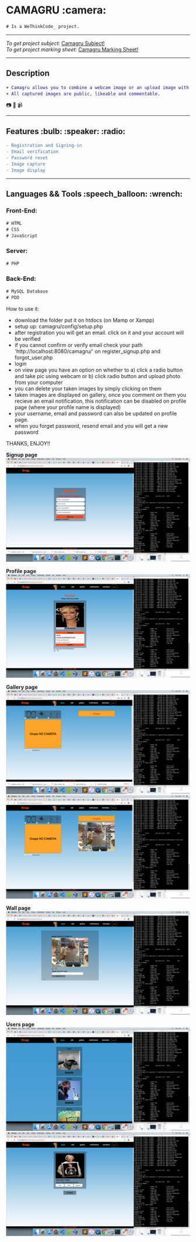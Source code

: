 <h1>CAMAGRU :camera:</h1>

```diff
# Is a WeThinkCode_ project.
```

<hr />

<em>To get project subject:</em> [Camagru Subject!](https://github.com/wethinkcode-students/web/blob/master/1%20-%20camagru/camagru.en.pdf)<br />
<em>To get project marking sheet:</em> [Camagru Marking Sheet!](https://github.com/wethinkcode-students/web/blob/master/1%20-%20camagru/camagru.markingsheet.pdf)

<hr />

<h2> Description </h2>

 ```diff
 + Camagru allows you to combine a webcam image or an upload image with some predefined images. 
 + All captured images are public, likeable and commentable.
```
:camera: :movie_camera: :video_camera:

<hr />

 <h2> Features :bulb: :speaker: :radio: </h2>  

```diff
- Registration and Signing-in
- Email verification
- Password reset
- Image capture
- Image display
```
<hr />

<h2> Languages && Tools :speech_balloon: :wrench:</h2> 

<h3> Front-End: </h3>

```diff
# HTML
# CSS
# JavaScript
```

<h3> Server: </h3>

```diff
# PHP
```

<h3> Back-End: </h3>

```diff
# MySQL Database
# PDO
```

How to use it:
- download the folder put it on htdocs (on Mamp or Xampp)
- setup up: camagru/config/setup.php
- after registration you will get an email. click on it and your account will be verified
- if you cannot confirm or verify email check your path 'http://localhost:8080/camagru/' on register_signup.php and forgot_user.php
- login
- on view page you have an option on whether to a) click a radio button and take pic using webcam or
  b) click radio button and upload photo from your computer
- you can delete your taken images by simply clicking on them
- taken images are displayed on gallery, once you comment on them you recieve an email notification,
  this notification can be disabled on profile page (where your profile name is displayed)
- your username, email and password can also be updated on profile page.
- when you forget password, resend email and you will get a new password

THANKS, ENJOY!!

**Signup page**
![signup image](/snapshots/signup.png)


**Profile page**
![profile image](/snapshots/profile.png)


**Gallery page**
![gallery1 image](/snapshots/gallery1.png)
![gallery2 image](/snapshots/gallery2.png)

**Wall page**
![wall image](/snapshots/wall.png)


**Users page**
![users image](/snapshots/users.png)
![userprofile image](/snapshots/userprofile.png)
